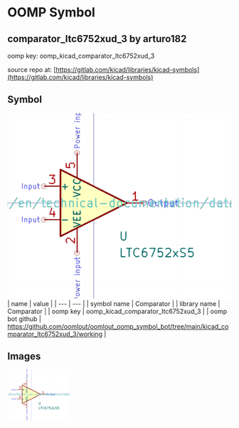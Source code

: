 # OOMP Symbol  
## comparator_ltc6752xud_3  by arturo182  
  
oomp key: oomp_kicad_comparator_ltc6752xud_3  
  
source repo at: [https://gitlab.com/kicad/libraries/kicad-symbols](https://gitlab.com/kicad/libraries/kicad-symbols)  
## Symbol  
  
[![working.png](working_600.png)](working.png)  
| name | value | 
| --- | --- | 
| symbol name | Comparator | 
| library name | Comparator | 
| oomp key | oomp_kicad_comparator_ltc6752xud_3 | 
| oomp bot github | https://github.com/oomlout/oomlout_oomp_symbol_bot/tree/main/kicad_comparator_ltc6752xud_3/working | 
## Images  
  
[![working.png](working_140.png)](working.png)  
